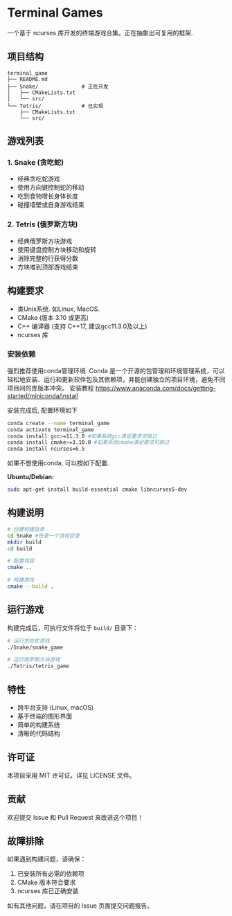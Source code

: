 # Terminal Games

一个基于 ncurses 库开发的终端游戏合集。正在抽象出可复用的框架.

## 项目结构

```
terminal_game
├── README.md
├── Snake/              # 正在开发
│   ├── CMakeLists.txt
│   └── src/
└── Tetris/             # 已实现
    ├── CMakeLists.txt
    └── src/
```

## 游戏列表

### 1. Snake (贪吃蛇)
- 经典贪吃蛇游戏
- 使用方向键控制蛇的移动
- 吃到食物增长身体长度
- 碰撞墙壁或自身游戏结束

### 2. Tetris (俄罗斯方块)
- 经典俄罗斯方块游戏
- 使用键盘控制方块移动和旋转
- 消除完整的行获得分数
- 方块堆到顶部游戏结束

## 构建要求
- 类Unix系统. 如Linux, MacOS.
- CMake (版本 3.10 或更高)
- C++ 编译器 (支持 C++17, 建议gcc11.3.0及以上)
- ncurses 库

### 安装依赖 


强烈推荐使用conda管理环境. Conda 是一个开源的包管理和环境管理系统，可以轻松地安装、运行和更新软件包及其依赖项，并能创建独立的项目环境，避免不同项目间的库版本冲突。 安装教程 https://www.anaconda.com/docs/getting-started/miniconda/install

安装完成后, 配置环境如下
```bash
conda create --name terminal_game
conda activate terminal_game
conda install gcc>=11.3.0 #如果系统gcc满足要求可跳过
conda install cmake>=3.10.0 #如果系统cmake满足要求可跳过
conda install ncurses=6.5
```

如果不想使用conda, 可以按如下配置. 

**Ubuntu/Debian:**
```bash
sudo apt-get install build-essential cmake libncurses5-dev
```
## 构建说明

```bash
# 创建构建目录
cd Snake #任意一个游戏目录
mkdir build
cd build

# 配置项目
cmake ..

# 构建游戏
cmake --build .
```


## 运行游戏

构建完成后，可执行文件将位于 `build/` 目录下：

```bash
# 运行贪吃蛇游戏
./Snake/snake_game

# 运行俄罗斯方块游戏
./Tetris/tetris_game
```


## 特性

- 跨平台支持 (Linux, macOS)
- 基于终端的图形界面
- 简单的构建系统
- 清晰的代码结构

## 许可证

本项目采用 MIT 许可证。详见 LICENSE 文件。

## 贡献

欢迎提交 Issue 和 Pull Request 来改进这个项目！

## 故障排除

如果遇到构建问题，请确保：
1. 已安装所有必需的依赖项
2. CMake 版本符合要求
3. ncurses 库已正确安装

如有其他问题，请在项目的 Issue 页面提交问题报告。